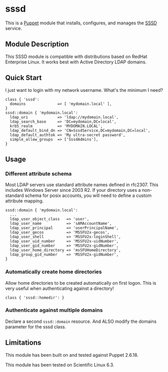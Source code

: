 # sssd
This is a [Puppet](https://puppetlabs.com/) module that installs, configures,
and manages the [SSSD](https://fedorahosted.org/sssd/) service.

## Module Description
This SSSD module is compatible with distributions based on RedHat Enterprise
Linux. It works best with Active Directory LDAP domains.

## Quick Start
I just want to login with my network username. What's the minimum I need?

```
class { 'sssd':
  domains              => [ 'mydomain.local' ],
}
sssd::domain { 'mydomain.local':
  ldap_uri             => 'ldap://mydomain.local',
  ldap_search_base     => 'DC=mydomain,DC=local',
  krb5_realm           => 'MYDOMAIN.LOCAL',
  ldap_default_bind_dn => 'CN=SssdService,DC=mydomain,DC=local',
  ldap_default_authtok => 'My ultra-secret password',
  simple_allow_groups  => ['SssdAdmins'],
}
```

## Usage

### Different attribute schema
Most LDAP servers use standard attribute names defined in rfc2307. This
includes Windows Server since 2003 R2. If your directory uses a non-standard
schema for posix accounts, you will need to define a custom attribute mapping.

```
sssd::domain { 'mydomain.local':
  ...
  ldap_user_object_class   => 'user',
  ldap_user_name           => 'sAMAccountName',
  ldap_user_principal      => 'userPrincipalName',
  ldap_user_gecos          => 'MSSFU2x-gecos',
  ldap_user_shell          => 'MSSFU2x-loginShell',
  ldap_user_uid_number     => 'MSSFU2x-uidNumber',
  ldap_user_gid_number     => 'MSSFU2x-gidNumber',
  ldap_user_home_directory => 'msSFUHomeDirectory',
  ldap_group_gid_number    => 'MSSFU2x-gidNumber',
}
```

### Automatically create home directories
Allow home directories to be created automatically on first logon.
This is very useful when authenticating against a directory!

```
class { 'sssd::homedir': }
```

### Authenticate against multiple domains
Declare a second `sssd::domain` resource.
And ALSO modify the domains parameter for the sssd class.

## Limitations
This module has been built on and tested against Puppet 2.6.18.

This module has been tested on Scientific Linux 6.3.
